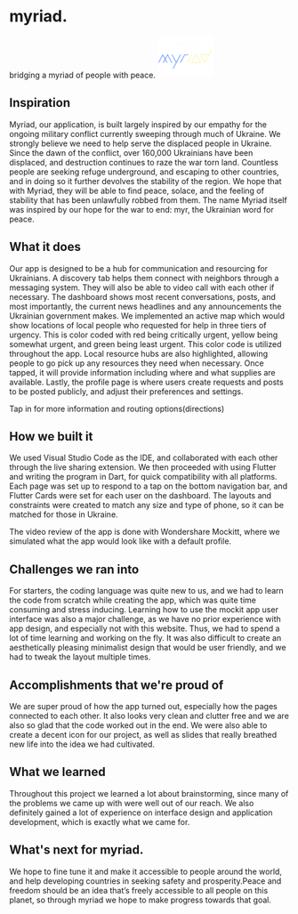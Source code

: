 # myriad.
 bridging a myriad of people with peace.
<img src="https://github.com/unkn-wn/myriad./blob/main/assets/myriad_yellow.png" alt="logo" width="100"/>

## Inspiration
Myriad, our application, is built largely inspired by our empathy for the ongoing military conflict currently sweeping through much of Ukraine. We strongly believe we need to help serve the displaced people in Ukraine. Since the dawn of the conflict, over 160,000 Ukrainians have been displaced, and destruction continues to raze the war torn land. Countless people are seeking refuge underground, and escaping to other countries, and in doing so it further devolves the stability of the region. We hope that with Myriad, they will be able to find peace, solace, and the feeling of stability that has been unlawfully robbed from them. The name Myriad itself was inspired by our hope for the war to end: myr, the Ukrainian word for peace. 


## What it does
Our app is designed to be a hub for communication and resourcing for Ukrainians. A discovery tab helps them connect with neighbors through a messaging system. They will also be able to video call with each other if necessary. The dashboard shows most recent conversations, posts, and most importantly, the current news headlines and any announcements the Ukrainian government makes. We implemented an active map which would show locations of local people who requested for help in three tiers of urgency. This is color coded with red being critically  urgent, yellow being somewhat urgent, and green being least urgent. This color code is utilized throughout the app. Local resource hubs are also highlighted, allowing people to go pick up any resources they need when necessary. Once tapped, it will provide information including where and what supplies are available. Lastly, the profile page is where users create requests and posts to be posted publicly, and adjust their preferences and settings. 

Tap in for more information and routing options(directions)


## How we built it
We used Visual Studio Code as the IDE, and collaborated with each other through the live sharing extension. We then proceeded with using Flutter and writing the program in Dart, for quick compatibility with all platforms. Each page was set up to respond to a tap on the bottom navigation bar, and Flutter Cards were set for each user on the dashboard. The layouts and constraints were created to match any size and type of phone, so it can be matched for those in Ukraine. 

The video review of the app is done with Wondershare Mockitt, where we simulated what the app would look like with a default profile. 


## Challenges we ran into
For starters, the coding language was quite new to us, and we had to learn the code from scratch while creating the app, which was quite time consuming and stress inducing. 
Learning how to use the mockit app user interface was also a major challenge, as we have no prior experience with app design, and especially not with this website. Thus, we had to spend a lot of time learning and working on the fly. It was also difficult to create an aesthetically pleasing minimalist design that would be user friendly, and we had to tweak the layout multiple times. 


## Accomplishments that we're proud of
We are super proud of how the app turned out, especially how the pages connected to each other. It also looks very clean and clutter free and we are also so glad that the code worked out in the end. 
We were also able to create a decent icon for our project, as well as slides that really breathed new life into the idea we had cultivated.


## What we learned
Throughout this project we learned a lot about brainstorming, since many of the problems we came up with were well out of our reach. We also definitely gained a lot of experience on interface design and application development, which is exactly what we came for.


## What's next for myriad.
We hope to fine tune it and make it accessible to people around the world, and help developing countries in seeking safety and prosperity.Peace and freedom should be an idea that’s freely accessible to all people on this planet, so through myriad we hope to make progress towards that goal.
